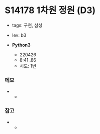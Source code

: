 # S14178 1차원 정원 (D3)

- tags: 구현, 삼성
- lev: b3

- **Python3**
  - 220426
  - 8:41 .86
  - 시도: 1번

### 메모
 - -

### 참고
 - -
